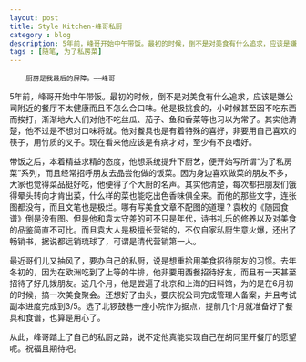 ```yaml
---
layout: post
title: Style Kitchen-峰哥私厨
category : blog
description: 5年前，峰哥开始中午带饭。最初的时候，倒不是对美食有什么追求，应该是嫌公司附近的餐厅不太健康而且不怎么合口味。他是极挑食的，小时候甚至因不吃东西而挨打，渐渐地大人们对他不吃丝瓜、茄子、鱼和香菜等也习以为常了。其实他清楚，他不过是不想对口味将就。他对餐具也是有着特殊的喜好，非要用自己喜欢的筷子，用竹质的叉子。现在看来他应该是有病才对，至少有不良嗜好。
tags : [随笔, 为了私房菜]
---
```


		厨房是我最后的屏障。——峰哥

5年前，峰哥开始中午带饭。最初的时候，倒不是对美食有什么追求，应该是嫌公司附近的餐厅不太健康而且不怎么合口味。他是极挑食的，小时候甚至因不吃东西而挨打，渐渐地大人们对他不吃丝瓜、茄子、鱼和香菜等也习以为常了。其实他清楚，他不过是不想对口味将就。他对餐具也是有着特殊的喜好，非要用自己喜欢的筷子，用竹质的叉子。现在看来他应该是有病才对，至少有不良嗜好。

带饭之后，本着精益求精的态度，他想系统提升下厨艺，便开始写所谓“为了私房菜”系列，而且经常招呼朋友去品尝他做的饭菜。因为身边喜欢做菜的朋友不多，大家也觉得菜品挺好吃，他便得了个大厨的名声。其实他清楚，每次都把朋友们饿得晕头转向才肯出菜，什么样的菜也能吃出色香味俱全来。而他的那些文字，连张图都没有，而且文笔也是极烂。哪有写美食文章不配图的道理？袁枚的《随园食谱》倒是没有图。但是他和袁太守差的可不只是年代，诗书礼乐的修养以及对美食的品鉴简直不可比。而且袁大人是极擅长营销的，不仅自家私厨生意火爆，还出了畅销书，据说都远销琉球了，可谓是清代营销第一人。

最近哥们儿又抽风了，要办自己的私厨，说是想重拾用美食招待朋友的习惯。去年冬初的，因为在欧洲吃到了上等的牛排，他非要用西餐招待好友，而且有一天甚至招待了好几拨朋友。这几个月，他是尝遍了北京和上海的日料馆，为的是在6月初的时候，搞一次美食聚会。还想好了由头，要庆祝公司完成管理人备案，并且考试副本进度完成到3/5。选了北锣鼓巷一座小院作为据点，提前几个月就准备好了餐具和食谱，也算是用心了。

从此，峰哥踏上了自己的私厨之路，说不定他真能实现自己在胡同里开餐厅的愿望呢。祝福且期待吧。


